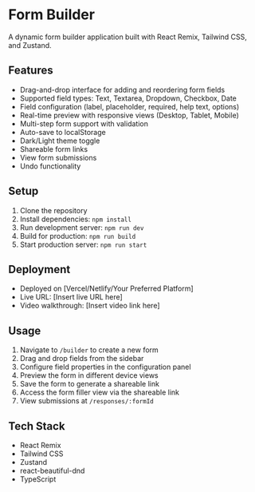 # Form Builder

A dynamic form builder application built with React Remix, Tailwind CSS, and Zustand.

## Features
- Drag-and-drop interface for adding and reordering form fields
- Supported field types: Text, Textarea, Dropdown, Checkbox, Date
- Field configuration (label, placeholder, required, help text, options)
- Real-time preview with responsive views (Desktop, Tablet, Mobile)
- Multi-step form support with validation
- Auto-save to localStorage
- Dark/Light theme toggle
- Shareable form links
- View form submissions
- Undo functionality

## Setup
1. Clone the repository
2. Install dependencies: `npm install`
3. Run development server: `npm run dev`
4. Build for production: `npm run build`
5. Start production server: `npm run start`

## Deployment
- Deployed on [Vercel/Netlify/Your Preferred Platform]
- Live URL: [Insert live URL here]
- Video walkthrough: [Insert video link here]

## Usage
1. Navigate to `/builder` to create a new form
2. Drag and drop fields from the sidebar
3. Configure field properties in the configuration panel
4. Preview the form in different device views
5. Save the form to generate a shareable link
6. Access the form filler view via the shareable link
7. View submissions at `/responses/:formId`

## Tech Stack
- React Remix
- Tailwind CSS
- Zustand
- react-beautiful-dnd
- TypeScript